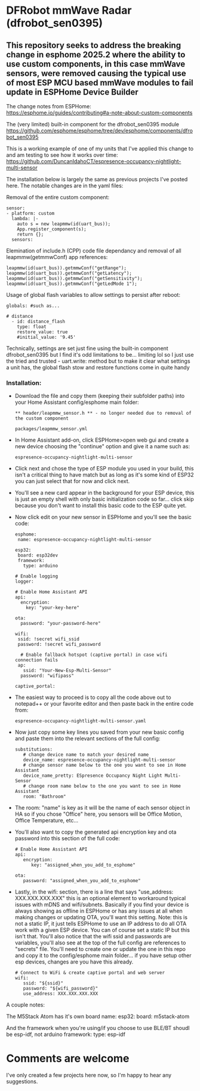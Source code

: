 # DFRobot mmWave Radar (dfrobot_sen0395)
## This repository seeks to address the breaking change in esphome 2025.2 where the ability to use custom components, in this case mmWave sensors, were removed causing the typical use of most ESP MCU based mmWave modules to fail update in ESPHome Device Builder

The change notes from ESPHome:
https://esphome.io/guides/contributing#a-note-about-custom-components

The (very limited) built-in component for the dfrobot_sen0395 module
https://github.com/esphome/esphome/tree/dev/esphome/components/dfrobot_sen0395

This is a working example of one of my units that I've applied this change to and am testing to see how it works over time:
  https://github.com/DuncanIdahoCT/espresence-occupancy-nightlight-multi-sensor

The installation below is largely the same as previous projects I've posted here. The notable changes are in the yaml files:

  
  Removal of the entire custom component:
  ```
  sensor:      
  - platform: custom
    lambda: |-
      auto s = new leapmmw(id(uart_bus));
      App.register_component(s);
      return {};
    sensors:
  ```
 Elemination of include.h (CPP) code file dependancy and removal of all leapmmw(getmmwConf) app references:
```
leapmmw(id(uart_bus)).getmmwConf("getRange");
leapmmw(id(uart_bus)).getmmwConf("getLatency");
leapmmw(id(uart_bus)).getmmwConf("getSensitivity");
leapmmw(id(uart_bus)).getmmwConf("getLedMode 1");
```
 Usage of global flash variables to allow settings to persist after reboot:
```
globals: #such as...

# distance
  - id: distance_flash
    type: float
    restore_value: true
    #initial_value: '9.45'
```

Technically, settings are set just fine using the built-in component dfrobot_sen0395 but I find it's odd limitations to be... limiting lol so I just use the tried and trusted - uart.write: method but to make it clear what settings a unit has, the global flash stow and restore functions come in quite handy


### Installation:
 * Download the file and copy them (keeping their subfolder paths) into your Home Assistant config/esphome main folder:

   ```
   ** header/leapmmw_sensor.h ** - no longer needed due to removal of the custom component
   
   packages/leapmmw_sensor.yml
   ```
 
 * In Home Assistant add-on, click ESPHome>open web gui and create a new device choosing the "continue" option and give it a name such as:

   ```
   espresence-occupancy-nightlight-multi-sensor
   ```

* Click next and chose the type of ESP module you used in your build, this isn't a critical thing to have match but as long as it's some kind of ESP32 you can just select that for now and click next.
* You'll see a new card appear in the background for your ESP device, this is just an empty shell with only basic initialization code so far... click skip because you don't want to install this basic code to the ESP quite yet.
* Now click edit on your new sensor in ESPHome and you'll see the basic code:
   ```
   esphome:
    name: espresence-occupancy-nightlight-multi-sensor

   esp32:
    board: esp32dev
    framework:
      type: arduino

   # Enable logging
   logger:

   # Enable Home Assistant API
   api:
     encryption:
       key: "your-key-here"

   ota:
     password: "your-password-here"

   wifi:
    ssid: !secret wifi_ssid
    password: !secret wifi_password

     # Enable fallback hotspot (captive portal) in case wifi connection fails
    ap:
      ssid: "Your-New-Esp-Multi-Sensor"
     password: "wifipass"

   captive_portal:
   ```

* The easiest way to proceed is to copy all the code above out to notepad++ or your favorite editor and then paste back in the entire code from:
   ```
   espresence-occupancy-nightlight-multi-sensor.yaml
   ```
* Now just copy some key lines you saved from your new basic config and paste them into the relevant sections of the full config:

   ```
   substitutions:
      # change device name to match your desired name
      device_name: espresence-occupancy-nightlight-multi-sensor
      # change sensor name below to the one you want to see in Home Assistant
      device_name_pretty: ESpresence Occupancy Night Light Multi-Sensor
      # change room name below to the one you want to see in Home Assistant
      room: "Bathroom"
   ```
* The room: "name" is key as it will be the name of each sensor object in HA so if you chose "Office" here, you sensors will be Office Motion, Office Temperature, etc...

* You'll also want to copy the generated api encryption key and ota password into this section of the full code:

   ```
   # Enable Home Assistant API
   api:
      encryption:
         key: "assigned_when_you_add_to_esphome"

   ota:
      password: "assigned_when_you_add_to_esphome"
   ```

* Lastly, in the wifi: section, there is a line that says "use_address: XXX.XXX.XXX.XXX" this is an optional element to workaround typical issues with mDNS and wifi/subnets. Basically if you find your device is always showing as offline in ESPHome or has any issues at all when making changes or updating OTA, you'll want this setting. Note: this is not a static IP, it just tells ESPHome to use an IP address to do all OTA work with a given ESP device. You can of course set a static IP but this isn't that. You'll also notice that the wifi ssid and passwords are variables, you'll also see at the top of the full config are references to "secrets" file. You'll need to create one or update the one in this repo and copy it to the config/esphome main folder... if you have setup other esp devices, changes are you have this already.

   ```
   # Connect to WiFi & create captive portal and web server
   wifi:
      ssid: "${ssid}"
      password: "${wifi_password}"
      use_address: XXX.XXX.XXX.XXX
   ```
A couple notes:
  
  The M5Stack Atom has it's own board name:
    esp32:
      board: m5stack-atom
  
  And the framework when you're using/if you choose to use BLE/BT shoudl be esp-idf, not arduino
    framework:
      type: esp-idf

# Comments are welcome

I've only created a few projects here now, so I'm happy to hear any suggestions.

